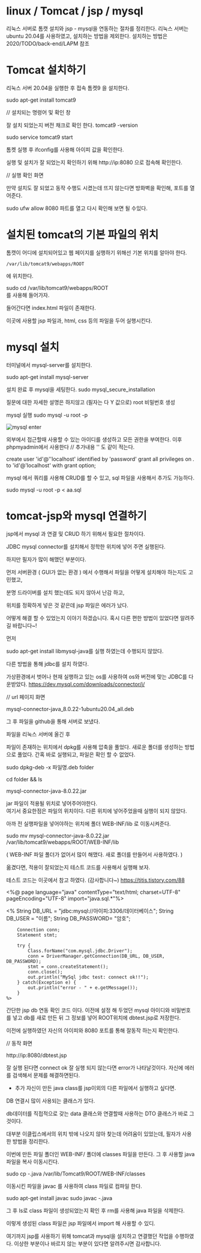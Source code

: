 # linux / Tomcat / jsp / mysql

리눅스 서버로 톰캣 설치와 jsp - mysql을 연동하는 절차를 정리한다.
리눅스 서버는 ubuntu 20.04를 사용하였고, 설치하는 방법을 제외한다. 
설치하는 방법은 2020/TODO/back-end/LAPM 참조

# Tomcat 설치하기 

리눅스 서버 20.04을 실행한 후 접속 
톰켓9 을 설치한다.

sudo apt-get install tomcat9

// 설치되는 명령어 및 확인 창

잘 설치 되었는지 버전 채크로 확인 한다.
tomcat9 -version

sudo service tomcat9 start

톰켓 실행 후 
ifconfig를 사용해 아이피 값을 확인한다.

실행 및 설치가 잘 되었는지 확인하기 위해 
http://ip:8080 으로 접속해 확인한다.

// 실행 확인 화면

만약 설치도 잘 되었고 동작 수행도 
시켰는데 뜨지 않는다면 방화벽을 확인해, 포트를 열어준다. 

sudo ufw allow 8080
파트를 열고 다시 확인해 보면 될 수있다. 

# 설치된 tomcat의 기본 파일의 위치 

톰캣이 어디에 설치되어있고 웹 페이지를 실행하기 위해선 
기본 위치를 알아야 한다. 

    /var/lib/tomcat9/webapps/ROOT 
    
에 위치한다.

sudo cd /var/lib/tomcat9/webapps/ROOT  
를 사용해 들어가자.

들어간다면 index.html 파일이 존재한다.

이곳에 사용할 jsp 파일과, html, css 등의 파일을 두어 실행시킨다. 

# mysql 설치 

터미널에서 mysql-server를 설치한다.

sudo apt-get install mysql-server

설치 완료 후 mysql을 세팅한다.
sudo mysql_secure_installation 

질문에 대한 자세한 설명은 하지않고 (필자는 다 Y 값으로)
root 비밀번호 생성

mysql 실행
sudo mysql -u root -p 

![mysql enter](https://user-images.githubusercontent.com/65690925/99492743-75f6f080-29b1-11eb-8007-98c3c6bb6870.JPG)

외부에서 접근할때 사용할 수 있는 아이디를 생성하고 모든 권한을 부여한다. 
이후 phpmyadmin에서 사용한다 // 추가내용 '' 도 같이 적는다.

create user 'id'@''localhost' identified by 'password'
grant all privileges on *.* to 'id'@'localhost' with grant option;

mysql 에서 쿼리를 사용해 CRUD를 할 수 있고, 
sql 파일을 사용해서 추가도 가능하다. 

sudo mysql -u root -p < aa.sql 


# tomcat-jsp와 mysql 연결하기 

jsp에서 mysql 과 연결 및 CRUD 하기 위해서 필요한 절차이다.

JDBC mysql connector를 설치해서 
정학한 위치에 넣어 주면 실행된다.  

하지만 필자가 많이 해맸던 부분이다. 

먼저 서버환경 ( GUI가 없는 환경 ) 에서 수행해서 
파일을 어떻게 설치해야 하는지도 고민했고, 

분명 드라이버를 설치 했는데도 되지 않아서 난감 하고,

위치를 정확하게 넣은 것 같은데 jsp 파일은 에러가 났다.

어떻게 해결 할 수 있었는지 이야기 하겠습니다. 
혹시 다른 편한 방법이 있었다면 알려주길 바랍니다~!

먼저 

sudo apt-get install libmysql-java를 실행 하였는데 수행되지 않았다.

다른 방법을 통해 jdbc를 설치 하였다. 

가상환경에서 벗어나 현재 실행하고 있는 os를 사용하여 os와 버전에 맞는 JDBC를 다운받았다.
https://dev.mysql.com/downloads/connector/j/

// url 페이지 화면 

mysql-connector-java_8.0.22-1ubuntu20.04_all.deb

그 후 파일을 github을 통해 서버로 보냈다. 

파일을 리눅스 서버에 올긴 후

파일이 존재하는 위치에서 dpkg를 사용해 압축을 풀었다. 
새로운 폴더를 생성하는 방법으로 풀었다. 간혹 바로 실행되고, 파일은 확인 할 수 없었다. 

sudo dpkg-deb -x 파일명.deb folder

cd folder && ls 

mysql-connector-java-8.0.22.jar

jar 파일이 적용될 위치로 넣어주어야한다.  
여기서 중요한점은 파일의 위치이다. 다른 위치에 넣어주었을때 실행이 되지 않았다. 

아까 전 실행파일을 넣어야하는 위치에 폴더 
WEB-INF/lib 로 이동시켜준다. 

sudo mv mysql-connector-java-8.0.22.jar  /var/lib/tomcat9/webapps/ROOT/WEB-INF/lib

( WEB-INF 파일 폴더가 없어서 많이 해맸다. 새로 폴더를 만들어서 사용하였다.  )

옮겼다면, 적용이 잘되었는지 테스트 코드를 사용해서 실행해 보자.

테스트 코드는 이곳에서 참고 하였다. (감사합니다~) https://titis.tistory.com/88

<%@ page language="java" contentType="text/html; charset=UTF-8" pageEncoding="UTF-8" import="java.sql.*"%>
<!DOCTYPE html PUBLIC "-//W3C//DTD HTML 4.01 Transitional//EN" "http://www.w3.org/TR/html4/loose.dtd">
<html>
    <head>
        <meta http-equiv="Content-Type" content="text/html; charset=UTF-8">
    <title>DB Connection Test</title>
    </head>
<body>
    <%
        String DB_URL = "jdbc:mysql://아이피:3306/데이터베이스";
        String DB_USER = "이름";
        String DB_PASSWORD= "암호";

        Connection conn;
        Statement stmt;

        try {
            Class.forName("com.mysql.jdbc.Driver");
            conn = DriverManager.getConnection(DB_URL, DB_USER, DB_PASSWORD);
            stmt = conn.createStatement();
            conn.close();
            out.println("MySql jdbc test: connect ok!!");
        } catch(Exception e) {
            out.println("error - " + e.getMessage());
        }
    %>
</body>
</html>

간단한 jsp db 연동 확인 코드 이다. 이전에 설정 해 두었던 mysql 아이디와 비밀번호를 넣고 db를 새로 만든 뒤 그 정보를 넣어 
ROOT위치에 dbtest.jsp로 저장한다. 

이전에 실행하였던 자신의 아이피와 8080 포트를 통해 잘동작 하는지 확인한다.

// 동작 화면  

http://ip:8080/dbtest.jsp

잘 실행 된다면 connect ok 
잘 실행 되지 않는다면 error가 나타날것이다. 
자신에 에러를 검색해서 문제를 해결하면된다. 

+ 추가 
    자신이 만든 java class를 jsp이외의 다른 파일에서 실행하고 싶다면.

DB 연결시 많이 사용되는 클래스가 있다. 

db데이터를 직접적으로 갖는 data 클래스와 
연결할때 사용하는 DTO 클래스가 바로 그것이다. 

대부분 이클립스에서의 위치 밖에 나오지 않아 찾는데 어려움이 있었는데, 
필자가 사용한 방법을 정리한다. 

이번에 만든 파일 폴더인 WEB-INF/ 폴더에 classes 파일을 만든다. 
그 후 사용할 java 파일을 복사 이동시킨다. 

sudo cp -.java /var/lib/Tomcat9/ROOT/WEB-INF/classes

이동시킨 파일을 javac 를 사용하여 class 파일로 컴파일 한다. 

sudo apt-get install javac 
sudo javac -.java 

그 후 ls로 class 파일이 생성되었는지 확인 후 rm를 사용해 java 파일을 삭제한다. 

이렇게 생성된 class 파일은 jsp 파일에서 import 해 사용할 수 있디.

여기까지 jsp를 사용하기 위해 tomcat과 mysql을 설치하고 연결했던 작업을 수행하였다. 
이상한 부분이나 바르지 않는 부분이 있다면 알려주시면 감사합니다. 
